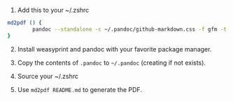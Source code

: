 1. Add this to your ~/.zshrc

```bash
md2pdf () {
        pandoc --standalone -c ~/.pandoc/github-markdown.css -f gfm -t html $1 > out.html && weasyprint out.html out.pdf && rm out.html && open out.pdf
}
```

2. Install weasyprint and pandoc with your favorite package manager.

3. Copy the contents of `.pandoc` to `~/.pandoc` (creating if not exists).

4. Source your ~/.zshrc

5. Use `md2pdf README.md` to generate the PDF.
